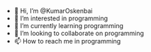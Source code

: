 - 👋 Hi, I’m @KumarOskenbai
- 👀 I’m interested in programming
- 🌱 I’m currently learning programming
- 💞️ I’m looking to collaborate on programming
- 📫 How to reach me in programming

<!---
KumarOskenbai/KumarOskenbai is a ✨ special ✨ repository because its `README.md` (this file) appears on your GitHub profile.
You can click the Preview link to take a look at your changes.
--->
